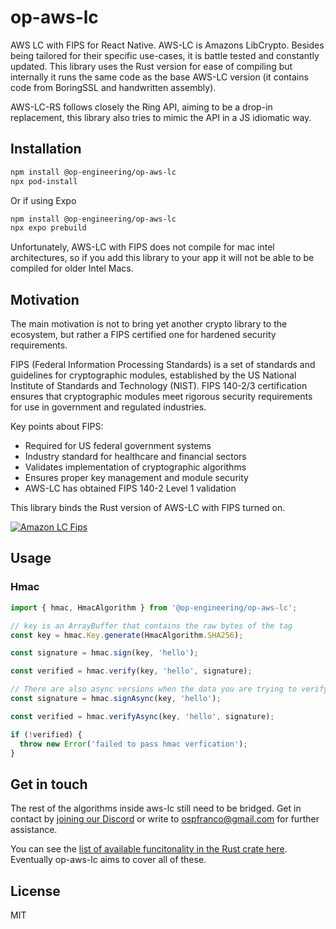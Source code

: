 # op-aws-lc

AWS LC with FIPS for React Native. AWS-LC is Amazons LibCrypto. Besides being tailored for their specific use-cases, it is battle tested and constantly updated. This library uses the Rust version for ease of compiling but internally it runs the same code as the base AWS-LC version (it contains code from BoringSSL and handwritten assembly).

AWS-LC-RS follows closely the Ring API, aiming to be a drop-in replacement, this library also tries to mimic the API in a JS idiomatic way.

## Installation

```sh
npm install @op-engineering/op-aws-lc
npx pod-install
```

Or if using Expo

```sh
npm install @op-engineering/op-aws-lc
npx expo prebuild
```

Unfortunately, AWS-LC with FIPS does not compile for mac intel architectures, so if you add this library to your app it will not be able to be compiled for older Intel Macs.

## Motivation

The main motivation is not to bring yet another crypto library to the ecosystem, but rather a FIPS certified one for hardened security requirements.

FIPS (Federal Information Processing Standards) is a set of standards and guidelines for cryptographic modules, established by the US National Institute of Standards and Technology (NIST). FIPS 140-2/3 certification ensures that cryptographic modules meet rigorous security requirements for use in government and regulated industries.

Key points about FIPS:

- Required for US federal government systems
- Industry standard for healthcare and financial sectors
- Validates implementation of cryptographic algorithms
- Ensures proper key management and module security
- AWS-LC has obtained FIPS 140-2 Level 1 validation

This library binds the Rust version of AWS-LC with FIPS turned on.

[![Amazon LC Fips](https://img.youtube.com/vi/WKNGnCkZiQE/0.jpg)](https://www.youtube.com/watch?v=WKNGnCkZiQE)

## Usage

### Hmac

```ts
import { hmac, HmacAlgorithm } from '@op-engineering/op-aws-lc';

// key is an ArrayBuffer that contains the raw bytes of the tag
const key = hmac.Key.generate(HmacAlgorithm.SHA256);

const signature = hmac.sign(key, 'hello');

const verified = hmac.verify(key, 'hello', signature);

// There are also async versions when the data you are trying to verify is large
const signature = hmac.signAsync(key, 'hello');

const verified = hmac.verifyAsync(key, 'hello', signature);

if (!verified) {
  throw new Error('failed to pass hmac verfication');
}
```

## Get in touch

The rest of the algorithms inside aws-lc still need to be bridged. Get in contact by [joining our Discord](https://discord.gg/W9XmqCQCKP) or write to ospfranco@gmail.com for further assistance.

You can see the [list of available funcitonality in the Rust crate here](https://docs.rs/aws-lc-rs/latest/aws_lc_rs/). Eventually op-aws-lc aims to cover all of these.

## License

MIT
